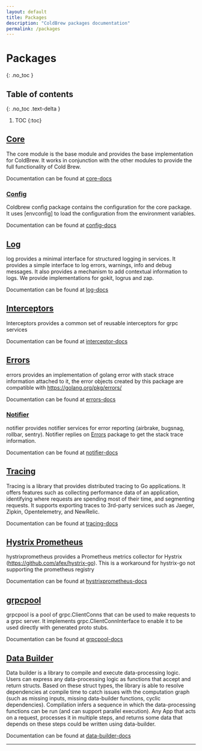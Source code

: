 ```yaml
---
layout: default
title: Packages
description: "ColdBrew packages documentation"
permalink: /packages
---
```

# Packages
{: .no_toc }

## Table of contents
{: .no_toc .text-delta }

1. TOC
{:toc}

## [Core]
The core module is the base module and provides the base implementation for ColdBrew. It works in conjunction with the other modules to provide the full functionality of Cold Brew.

Documentation can be found at [core-docs]

### [Config]
Coldbrew config package contains the configuration for the core package. It uses [envconfig] to load the configuration from the environment variables.

Documentation can be found at [config-docs]

## [Log]
log provides a minimal interface for structured logging in services. It provides a simple interface to log errors, warnings, info and debug messages. It also provides a mechanism to add contextual information to logs. We provide implementations for gokit, logrus and zap.

Documentation can be found at [log-docs]

## [Interceptors]
Interceptors provides a common set of reusable interceptors for grpc services

Documentation can be found at [interceptor-docs]

## [Errors]
errors provides an implementation of golang error with stack strace information attached to it, the error objects created by this package are compatible with https://golang.org/pkg/errors/

Documentation can be found at [errors-docs]

### [Notifier]
notifier provides notifier services for error reporting (airbrake, bugsnag, rollbar, sentry). Notifier replies on [Errors] package to get the stack trace information.

Documentation can be found at [notifier-docs]

## [Tracing]

Tracing is a library that provides distributed tracing to Go applications. It offers features such as collecting performance data of an application, identifying where requests are spending most of their time, and segmenting requests. It supports exporting traces to 3rd-party services such as Jaeger, Zipkin, Opentelemetry, and NewRelic.

Documentation can be found at [tracing-docs]

## [Hystrix Prometheus]
hystrixprometheus provides a Prometheus metrics collector for Hystrix (https://github.com/afex/hystrix-go). This is a workaround for hystrix-go not supporting the prometheus registry

Documentation can be found at [hystrixprometheus-docs]

## [grpcpool]
grpcpool is a pool of grpc.ClientConns that can be used to make requests to a grpc server. It implements grpc.ClientConnInterface to enable it to be used directly with generated proto stubs.

Documentation can be found at [grpcpool-docs]

## [Data Builder]
Data builder is a library to compile and execute data-processing logic. Users can express any data-processing logic as functions that accept and return structs. Based on these struct types, the library is able to resolve dependencies at compile time to catch issues with the computation graph (such as missing inputs, missing data-builder functions, cyclic dependencies). Compilation infers a sequence in which the data-processing functions can be run (and can support parallel execution). Any App that acts on a request, processes it in multiple steps, and returns some data that depends on these steps could be written using data-builder.

Documentation can be found at [data-builder-docs]

---
[Core]: https://github.com/go-coldbrew/core/tree/main#readme
[core-docs]: https://pkg.go.dev/github.com/go-coldbrew/core
[Config]: https://github.com/go-coldbrew/core/tree/main/config#readme
[config-docs]: https://pkg.go.dev/github.com/go-coldbrew/core/config
[Log]: https://github.com/go-coldbrew/log/tree/main#readme
[log-docs]: https://pkg.go.dev/github.com/go-coldbrew/log
[Interceptors]: https://github.com/go-coldbrew/interceptors/tree/main#readme
[interceptor-docs]: https://pkg.go.dev/github.com/go-coldbrew/interceptors
[Errors]: https://github.com/go-coldbrew/errors/tree/main#readme
[errors-docs]: https://pkg.go.dev/github.com/go-coldbrew/errors
[Notifier]: https://github.com/go-coldbrew/errors/tree/main/notifier#readme
[notifier-docs]: https://pkg.go.dev/github.com/go-coldbrew/errors/notifier
[Tracing]: https://github.com/go-coldbrew/tracing/tree/main#readme
[tracing-docs]: https://pkg.go.dev/github.com/go-coldbrew/tracing
[Hystrix Prometheus]: https://github.com/go-coldbrew/hystrixprometheus#readme
[hystrixprometheus-docs]: https://pkg.go.dev/github.com/go-coldbrew/hystrixprometheus
[grpcpool]: https://github.com/go-coldbrew/grpcpool#readme
[grpcpool-docs]: https://pkg.go.dev/github.com/go-coldbrew/grpcpool
[Data Builder]: https://github.com/go-coldbrew/data-builder/tree/main#readme
[data-builder-docs]: https://pkg.go.dev/github.com/go-coldbrew/data-builder
